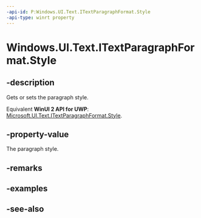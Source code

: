 ```yaml
---
-api-id: P:Windows.UI.Text.ITextParagraphFormat.Style
-api-type: winrt property
---
```


<!-- Property syntax
public Windows.UI.Text.ParagraphStyle Style { get;  set; }
-->

# Windows.UI.Text.ITextParagraphFormat.Style

## -description
Gets or sets the paragraph style.

Equivalent **WinUI 2 API for UWP**: [Microsoft.UI.Text.ITextParagraphFormat.Style](/windows/winui/api/microsoft.ui.text.itextparagraphformat.style).

## -property-value
The paragraph style.

## -remarks

## -examples

## -see-also
